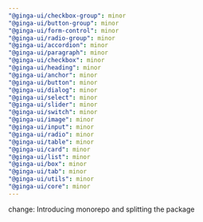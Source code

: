 ```yaml
---
"@ginga-ui/checkbox-group": minor
"@ginga-ui/button-group": minor
"@ginga-ui/form-control": minor
"@ginga-ui/radio-group": minor
"@ginga-ui/accordion": minor
"@ginga-ui/paragraph": minor
"@ginga-ui/checkbox": minor
"@ginga-ui/heading": minor
"@ginga-ui/anchor": minor
"@ginga-ui/button": minor
"@ginga-ui/dialog": minor
"@ginga-ui/select": minor
"@ginga-ui/slider": minor
"@ginga-ui/switch": minor
"@ginga-ui/image": minor
"@ginga-ui/input": minor
"@ginga-ui/radio": minor
"@ginga-ui/table": minor
"@ginga-ui/card": minor
"@ginga-ui/list": minor
"@ginga-ui/box": minor
"@ginga-ui/tab": minor
"@ginga-ui/utils": minor
"@ginga-ui/core": minor
---
```


change: Introducing monorepo and splitting the package
